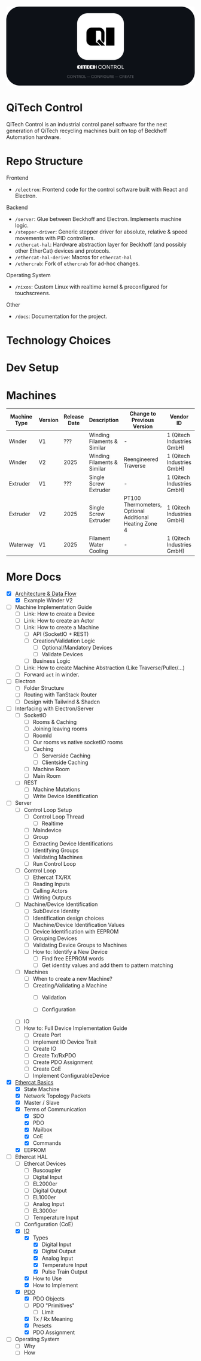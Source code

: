 ![](./docs/assets/github-banner.png)
# QiTech Control
QiTech Control is an industrial control panel software for the next generation of QiTech recycling machines built on top of Beckhoff Automation hardware.

# Repo Structure

Frontend
- `/electron`: Frontend code for the control software built with React and Electron.

Backend
- `/server`: Glue between Beckhoff and Electron. Implements machine logic.
- `/stepper-driver`: Generic stepper driver for absolute, relative & speed movements with PID controllers.
- `/ethercat-hal`: Hardware abstraction layer for Beckhoff (and possibly other EtherCat) devices and protocols.
- `/ethercat-hal-derive`: Macros for `ethercat-hal`
- `/ethercrab`: Fork of `ethercrab` for ad-hoc changes.

Operating System
- `/nixos`: Custom Linux with realtime kernel & preconfigured for touchscreens.

Other
- `/docs`: Documentation for the project.


# Technology Choices

# Dev Setup

# Machines

| Machine Type | Version | Release Date | Description                 | Change to Previous Version                             | Vendor ID                  | Machine ID | Implemented | Docs                            |
| ------------ | ------- | ------------ | --------------------------- | ------------------------------------------------------ | -------------------------- | ---------- | ----------- | ------------------------------- |
| Winder       | V1      | ???          | Winding Filaments & Similar | -                                                      | 1 (Qitech Industries GmbH) | 1          | Reserved    | -                               |
| Winder       | V2      | 2025         | Winding Filaments & Similar | Reengineered Traverse                                  | 1 (Qitech Industries GmbH) | 2          | In Progress | [](./docs/machines/winder-1.md) |
| Extruder     | V1      | ???          | Single Screw Extruder       | -                                                      | 1 (Qitech Industries GmbH) | 3          | Reserved    | -                               |
| Extruder     | V2      | 2025         | Single Screw Extruder       | PT100 Thermometers, Optional Additional Heating Zone 4 | 1 (Qitech Industries GmbH) | 4          | Not Yet     | [                               |
| Waterway     | V1      | 2025         | Filament Water Cooling      | -                                                      | 1 (Qitech Industries GmbH) | 5          | Not Yet     |                                 |

# More Docs

- [X] [Architecture & Data Flow](./docs/architecture-overview.md)
  - [X] Example Winder V2

- [ ] Machine Implementation Guide
  - [ ] Link: How to create a Device
  - [ ] Link: How to create an Actor
  - [ ] Link: How to create a Machine
    - [ ] API (SocketIO + REST)
    - [ ] Creation/Validation Logic
      - [ ] Optional/Mandatory Devices
      - [ ] Validate Devices
    - [ ] Business Logic
  - [ ] Link: How to create Machine Abstraction (Like Traverse/Puller/...)
  - [ ] Forward `act` in winder.

- [ ] Electron
  - [ ] Folder Structure 
  - [ ] Routing with TanStack Router
  - [ ] Design with Tailwind & Shadcn 

- [ ] Interfacing with Electron/Server
  - [ ] SocketIO
    - [ ] Rooms & Caching
    - [ ] Joining leaving rooms
    - [ ] RoomId
    - [ ] Our rooms vs native socketIO rooms
    - [ ] Caching
      - [ ] Serverside Caching
      - [ ] Clientside Caching
    - [ ] Machine Room
    - [ ] Main Room
  - [ ] REST
    - [ ] Machine Mutations
    - [ ] Write Device Identification

- [ ] Server
  - [ ] Control Loop Setup
    - [ ] Control Loop Thread
      - [ ] Realtime
    - [ ] Maindevice
    - [ ] Group
    - [ ] Extracting Device Identifications
    - [ ] Identifying Groups
    - [ ] Validating Machines
    - [ ] Run Control Loop
  - [ ] Control Loop
    - [ ] Ethercat TX/RX
    - [ ] Reading Inputs
    - [ ] Calling Actors
    - [ ] Writing Outputs
  - [ ] Machine/Device Identification
    - [ ] SubDevice Identity
    - [ ] Identification design choices
    - [ ] Machine/Device Identification Values
    - [ ] Device Identification with EEPROM
    - [ ] Grouping Devices
    - [ ] Validating Device Groups to Machines
    - [ ] How to: Identify a New Device
      - [ ] Find free EEPROM words
      - [ ] Get identity values and add them to pattern matching
  - [ ] Machines
    - [ ] When to create a new Machine?
    - [ ] Creating/Validating a Machine
      - [ ] Validation
      - [ ] Configuration


  - [ ] IO
  - [ ] How to: Full Device Implementation Guide
    - [ ] Create Port
    - [ ] implement IO Device Trait
    - [ ] Create IO
    - [ ] Create Tx/RxPDO
    - [ ] Create PDO Assignment
    - [ ] Create CoE
    - [ ] Implement ConfigurableDevice

- [X] [Ethercat Basics](./docs/ethercat-basics.md)
  - [X] State Machine
  - [X] Network Topology Packets
  - [X] Master / Slave
  - [X] Terms of Communication
    - [X] SDO 
    - [X] PDO 
    - [X] Mailbox
    - [X] CoE 
    - [X] Commands
  - [X] EEPROM

- [ ] Ethercat HAL
  - [ ] Ethercat Devices
    - [ ] Buscoupler
    - [ ] Digital Input
    - [ ] EL2000er
    - [ ] Digital Output
    - [ ] EL1000er
    - [ ] Analog Input
    - [ ] EL3000er
    - [ ] Temperature Input
  - [ ] Configuration (CoE) 
  - [X] [IO](./docs/io.md)
    - [X] Types
      - [X] Digital Input
      - [X] Digital Output
      - [X] Analog Input
      - [X] Temperature Input
      - [X] Pulse Train Output
    - [X] How to Use
    - [X] How to Implement
  - [X] [PDO](./docs/pdo.md)
    - [X] PDO Objects
    - [ ] PDO "Primitives"
      - [ ] Limit
    - [X] Tx / Rx Meaning
    - [X] Presets
    - [X] PDO Assignment

- [ ] Operating System
  - [ ] Why
  - [ ] How